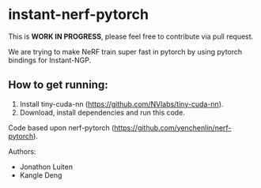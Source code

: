# instant-nerf-pytorch

This is **WORK IN PROGRESS**, please feel free to contribute via pull request.

We are trying to make NeRF train super fast in pytorch by using pytorch bindings for Instant-NGP.

## How to get running:
1. Install tiny-cuda-nn (https://github.com/NVlabs/tiny-cuda-nn).
2. Download, install dependencies and run this code.

Code based upon nerf-pytorch (https://github.com/yenchenlin/nerf-pytorch).

Authors:
 - Jonathon Luiten
 - Kangle Deng
